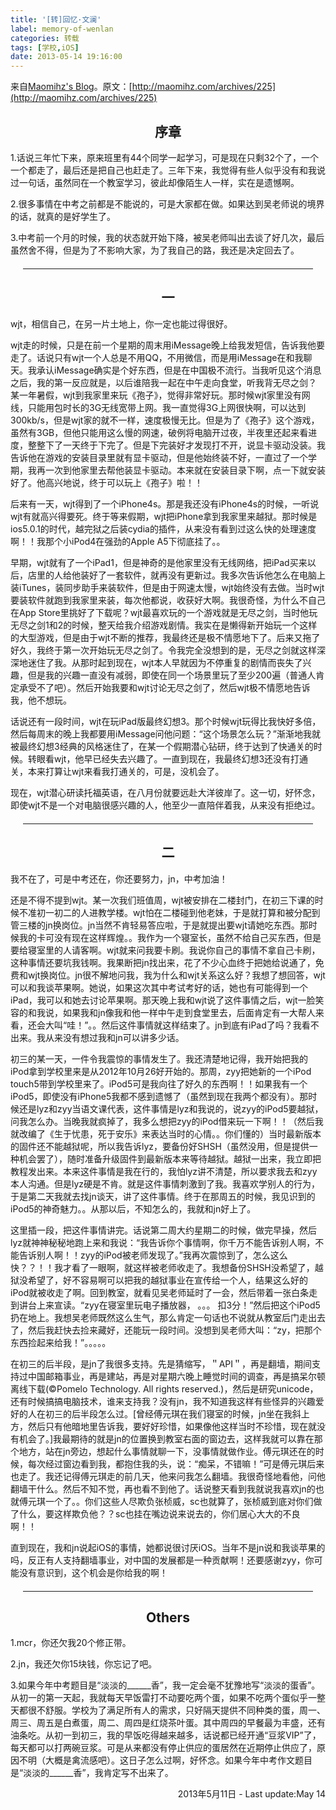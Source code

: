 ```yaml
---
title: '[转]回忆·文澜'
label: memory-of-wenlan
categories: 转载
tags: [学校,iOS]
date: 2013-05-14 19:16:00
---
```

来自[Maomihz's Blog](http://maomihz.com)。原文：[http://maomihz.com/archives/225](http://maomihz.com/archives/225)

<h2 style="text-align: center;">序章</h2>1.话说三年忙下来，原来班里有44个同学一起学习，可是现在只剩32个了，一个一个都走了，最后还是把自己也赶走了。三年下来，我觉得有些人似乎没有和我说过一句话，虽然同在一个教室学习，彼此却像陌生人一样，实在是遗憾啊。

2.很多事情在中考之前都是不能说的，可是大家都在做。如果达到吴老师说的境界的话，就真的是好学生了。

3.中考前一个月的时候，我的状态就开始下降，被吴老师叫出去谈了好几次，最后虽然舍不得，但是为了不影响大家，为了我自己的路，我还是决定回去了。


<hr style="margin: 20px;"/>
<h2 style="text-align: center;">一</h2>wjt，相信自己，在另一片土地上，你一定也能过得很好。

wjt走的时候，只是在前一个星期的周末用iMessage晚上给我发短信，告诉我他要走了。话说只有wjt一个人总是不用QQ，不用微信，而是用iMessage在和我聊天。我承认iMessage确实是个好东西，但是在中国极不流行。当我听见这个消息之后，我的第一反应就是，以后谁陪我一起在中午走向食堂，听我背无尽之剑？
某一年暑假，wjt到我家里来玩《孢子》，觉得非常好玩。那时候wjt家里没有网线，只能用包时长的3G无线宽带上网。我一直觉得3G上网很快啊，可以达到300kb/s，但是wjt家的就不一样，速度极慢无比。但是为了《孢子》这个游戏，虽然有3GB，但他只能用这么慢的网速，破例将电脑开过夜，半夜里还起来看进度，整整下了一天终于下完了。但是下完装好才发现打不开，说显卡驱动没装。我告诉他在游戏的安装目录里就有显卡驱动，但是他始终装不好，一直过了一个学期，我再一次到他家里去帮他装显卡驱动。本来就在安装目录下啊，点一下就安装好了。他高兴地说，终于可以玩上《孢子》啦！！

后来有一天，wjt得到了一个iPhone4s。那是我还没有iPhone4s的时候，一听说wjt有就高兴得要死。终于等来假期，wjt把iPhone拿到我家里来越狱。那时候是ios5.0.1的时代，越完狱之后装cydia的插件，从来没有看到过这么快的处理速度啊！！我那个小iPod4在强劲的Apple A5下彻底挂了。。

早期，wjt就有了一个iPad1，但是神奇的是他家里没有无线网络，把iPad买来以后，店里的人给他装好了一套软件，就再没有更新过。我多次告诉他怎么在电脑上装iTunes，装同步助手来装软件，但是由于网速太慢，wjt始终没有去做。当时wjt要装软件就跑到我家里来装，每次他都说，收获好大啊。我很奇怪，为什么不自己在App Store里挑好了下载呢？wjt最喜欢玩的一个游戏就是无尽之剑，当时他玩无尽之剑1和2的时候，整天给我介绍游戏剧情。我实在是懒得新开始玩一个这样的大型游戏，但是由于wjt不断的推荐，我最终还是极不情愿地下了。后来又拖了好久，我终于第一次开始玩无尽之剑了。令我完全没想到的是，无尽之剑就这样深深地迷住了我。从那时起到现在，wjt本人早就因为不停重复的剧情而丧失了兴趣，但是我的兴趣一直没有减弱，即使在同一个场景里玩了至少200遍（普通人肯定承受不了吧）。然后开始我要和wjt讨论无尽之剑了，然后wjt极不情愿地告诉我，他不想玩。

话说还有一段时间，wjt在玩iPad版最终幻想3。那个时候wjt玩得比我快好多倍，然后每周末的晚上我都要用iMessage问他问题：“这个场景怎么玩？”渐渐地我就被最终幻想3经典的风格迷住了，在某一个假期潜心钻研，终于达到了快通关的时候。转眼看wjt，他早已经失去兴趣了。一直到现在，我最终幻想3还没有打通关，本来打算让wjt来看我打通关的，可是，没机会了。

现在，wjt潜心研读托福英语，在八月份就要远赴大洋彼岸了。这一切，好怀念，即使wjt不是一个对电脑很感兴趣的人，他至少一直陪伴着我，从来没有拒绝过。

<hr style="margin: 20px;"/>
<h2 style="text-align: center;">二</h2>我不在了，可是中考还在，你还要努力，jn，中考加油！

还是不得不提到wjt。某一次我们班值周，wjt被安排在二楼封门，在初三下课的时候不准初一初二的人进教学楼。wjt怕在二楼碰到他老妹，于是就打算和被分配到管三楼的jn换岗位。jn当然不肯轻易答应啦，于是就提出要wjt请她吃东西。那时候我的卡可没有现在这样辉煌。。我作为一个寝室长，虽然不给自己买东西，但是要给寝室里的人请客啊。wjt就来问我要卡刷。我说你自己的事情不拿自己卡刷，这种事情还要坑我钱啊。我果断把jn找出来，花了不少心血终于把她给说通了，免费和wjt换岗位。jn很不解地问我，我为什么和wjt关系这么好？我想了想回答，wjt可以和我谈苹果啊。她说，如果这次其中考试考好的话，她也有可能得到一个iPad，我可以和她去讨论苹果啊。那天晚上我和wjt说了这件事情之后，wjt一脸笑容的和我说，如果我和jn像我和他一样中午走到食堂里去，后面肯定有一大帮人来看，还会大叫“哇！”。。然后这件事情就这样结束了。jn到底有iPad了吗？我看不出来。我从来没有想过我和jn可以讲多少话。

初三的某一天，一件令我震惊的事情发生了。我还清楚地记得，我开始把我的iPod拿到学校里来是从2012年10月26好开始的。那周，zyy把她新的一个iPod touch5带到学校里来了。iPod5可是我向往了好久的东西啊！！如果我有一个iPod5，即使没有iPhone5我都不感到遗憾了（虽然到现在我两个都没有）。那时候还是lyz和zyy当语文课代表，这件事情是lyz和我说的，说zyy的iPod5要越狱，问我怎么办。当晚我就疯掉了，我多么想把zyy的iPod借来玩一下啊！！（然后我就改编了《生于忧患，死于安乐》来表达当时的心情。。你们懂的）当时最新版本的固件还不能越狱呢，所以我告诉lyz，要备份好SHSH（虽然没用，但是提供一种机会罢了），随时准备升级固件到最新版本来等待越狱。越狱一出来，我立即把教程发出来。本来这件事情是我在行的，我怕lyz讲不清楚，所以要求我去和zyy本人沟通。但是lyz硬是不肯。就是这件事情刺激到了我。我喜欢学别人的行为，于是第二天我就去找jn谈天，讲了这件事情。终于在那周五的时候，我见识到的iPod5的神奇魅力。。从那以后，不知怎么的，我就和jn好上了。

这里插一段，把这件事情讲完。话说第二周大约星期二的时候，做完早操，然后lyz就神神秘秘地跑上来和我说：“我告诉你个事情啊，你千万不能告诉别人啊，不能告诉别人啊！！zyy的iPod被老师发现了。”我再次震惊到了，怎么这么快？？！！我才看了一眼啊，就这样被老师收走了。我想备份SHSH没希望了，越狱没希望了，好不容易啊可以把我的越狱事业在宣传给一个人，结果这么好的iPod就被收走了啊。回到教室，就看见吴老师延时了一会，然后带着一张白条走到讲台上来宣读。“zyy在寝室里玩电子播放器， 。。。 扣3分！”然后把这个iPod5扔在地上。我想吴老师既然这么生气，那么肯定一句话也不说就从教室后门走出去了，然后我赶快去捡来藏好，还能玩一段时间。没想到吴老师大叫：“zy，把那个东西捡起来给我！”。。。。。

在初三的后半段，是jn了我很多支持。先是猜缩写，＂API＂，再是翻墙，期间支持过中国邮箱事业，再是建站，再是对星期六晚上睡觉时间的调查，再是搞呆尔顿离线下载(©Pomelo Technology. All rights reserved.)，然后是研究unicode，还有时候搞搞电脑技术，谁来支持我？没有jn，我不知道我这样有些怪异的兴趣爱好的人在初三的后半段怎么过。[曾经傅元琪在我们寝室的时候，jn坐在我斜上方，然后只有他暗地里告诉我，要好好珍惜，如果像他这样当时不珍惜，现在就没有机会了。]我最期待的就是jn的位置换到教室右面的窗边去，这样我就可以靠在那个地方，站在jn旁边，想起什么事情就聊一下，没事情就做作业。傅元琪还在的时候，每次经过窗边看到我，都抱住我的头，说：“痴呆，不错嘛！”可是傅元琪后来也走了。我还记得傅元琪走的前几天，他来问我怎么翻墙。我很奇怪地看他，问他翻墙干什么。然后不知不觉，再也看不到他了。话说整天看到我就说我喜欢jn的也就傅元琪一个了。。你们这些人尽欺负张桢威，sc也就算了，张桢威到底对你们做了什么，要这样欺负他？？sc也挂在嘴边说来说去的，你们居心大大的不良啊！！

直到现在，我和jn说起iOS的事情，她都说很讨厌iOS。当年不是jn说和我谈苹果的吗，反正有人支持翻墙事业，对中国的发展都是一种贡献啊！还要感谢zyy，你可能没有意识到，这个机会是你给我的啊！

<hr style="margin: 20px;"/>
<h2 style="text-align: center;">Others</h2>1.mcr，你还欠我20个修正带。

2.jn，我还欠你15块钱，你忘记了吧。

3.如果今年中考题目是“淡淡的______香”，我一定会毫不犹豫地写“淡淡的蛋香”。从初一的第一天起，我就每天早饭雷打不动要吃两个蛋，如果不吃两个蛋似乎一整天都很不舒服。学校为了满足所有人的需求，只好隔天提供不同种类的蛋，周一、周三、周五是白煮蛋，周二、周四是红烧茶叶蛋。其中周四的早餐最为丰盛，还有油条吃。从初一到初三，我的早饭吃得越来越多，话说都已经开通“豆浆VIP”了，每天都可以打两碗豆浆。可是从来都没有停止供应的蛋居然在近期停止供应了，原因不明（大概是禽流感吧）。这日子怎么过啊，好怀念。如果今年中考作文题目是“淡淡的______香”，我肯定写不出来了。

<p style="text-align: right; text-weight: bold;">2013年5月11日 - Last update:May 14

